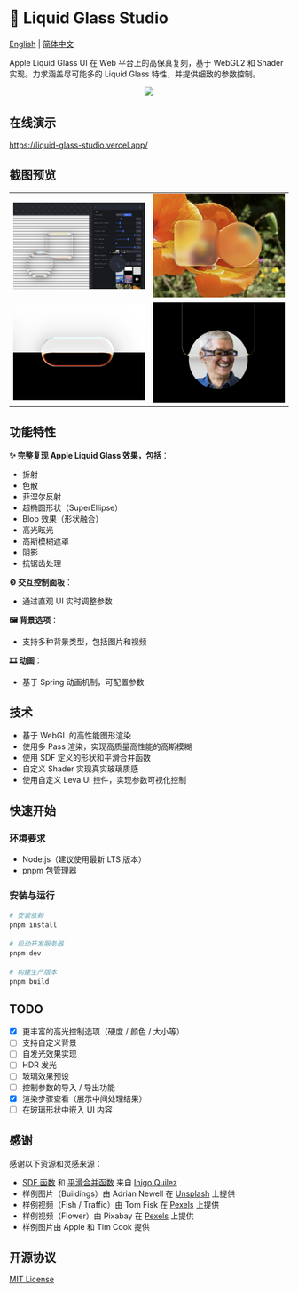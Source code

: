 # 🔮 Liquid Glass Studio

[English](README.md) | [简体中文](README-zh.md)

Apple Liquid Glass UI 在 Web 平台上的高保真复刻，基于 WebGL2 和 Shader实现。力求涵盖尽可能多的 Liquid Glass 特性，并提供细致的参数控制。

<p align="center">
<img src="./.github/assets/title-video.gif" width="480" >
</p>

## 在线演示

https://liquid-glass-studio.vercel.app/

## 截图预览

<table align="center">
  <tr>
    <td><img src="./.github/assets/screen-shot-1.png" width="240" /></td>
    <td><img src="./.github/assets/screen-shot-2.png" width="240" /></td>
  </tr>
  <tr>
    <td><img src="./.github/assets/screen-shot-3.png" width="240" /></td>
    <td><img src="./.github/assets/screen-shot-4.png" width="240" /></td>
  </tr>
</table>

## 功能特性

**✨ 完整复现 Apple Liquid Glass 效果，包括**：

- 折射
- 色散
- 菲涅尔反射
- 超椭圆形状（SuperEllipse）
- Blob 效果（形状融合）
- 高光眩光
- 高斯模糊遮罩
- 阴影
- 抗锯齿处理

**⚙️ 交互控制面板**：

- 通过直观 UI 实时调整参数

**🖼 背景选项**：

- 支持多种背景类型，包括图片和视频

**🎞 动画**：

- 基于 Spring 动画机制，可配置参数

## 技术

- 基于 WebGL 的高性能图形渲染
- 使用多 Pass 渲染，实现高质量高性能的高斯模糊
- 使用 SDF 定义的形状和平滑合并函数
- 自定义 Shader 实现真实玻璃质感
- 使用自定义 Leva UI 控件，实现参数可视化控制

## 快速开始

### 环境要求

- Node.js（建议使用最新 LTS 版本）
- pnpm 包管理器

### 安装与运行

```bash
# 安装依赖
pnpm install

# 启动开发服务器
pnpm dev

# 构建生产版本
pnpm build
```

## TODO

- [x] 更丰富的高光控制选项（硬度 / 颜色 / 大小等）
- [ ] 支持自定义背景
- [ ] 自发光效果实现
- [ ] HDR 发光
- [ ] 玻璃效果预设
- [ ] 控制参数的导入 / 导出功能
- [x] 渲染步骤查看（展示中间处理结果）
- [ ] 在玻璃形状中嵌入 UI 内容

## 感谢

感谢以下资源和灵感来源：

- [SDF 函数](https://iquilezles.org/articles/distfunctions2d/) 和 [平滑合并函数](https://iquilezles.org/articles/smin/) 来自 [Inigo Quilez](https://iquilezles.org/)
- 样例图片（Buildings）由 Adrian Newell 在 [Unsplash](https://unsplash.com/photos/a-row-of-multicolored-houses-on-a-street-UtfxJZ-uy5Q) 上提供
- 样例视频（Fish / Traffic）由 Tom Fisk 在 [Pexels](https://www.pexels.com/video/light-city-road-traffic-4062991/) 上提供
- 样例视频（Flower）由 Pixabay 在 [Pexels](https://www.pexels.com/video/orange-flowers-856383/) 上提供
- 样例图片由 Apple 和 Tim Cook 提供

## 开源协议

[MIT License](LICENSE)
